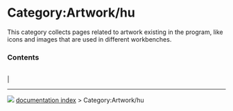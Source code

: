 # Category:Artwork/hu
This category collects pages related to artwork existing in the program, like icons and images that are used in different workbenches.

### Contents

|     |     |     |
| --- | --- | --- |
|



---
![](images/Button_right.svg) [documentation index](../README.md) > Category:Artwork/hu
